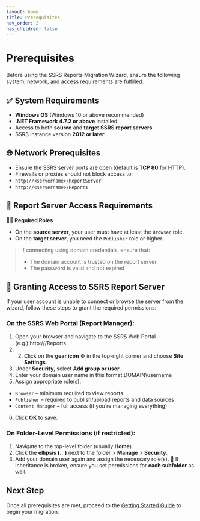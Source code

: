```yaml
---
layout: home
title: Prerequisites
nav_order: 2
has_children: false
---
```

# Prerequisites

Before using the SSRS Reports Migration Wizard, ensure the following system, network, and access requirements are fulfilled.

## ✅ System Requirements

- **Windows OS** (Windows 10 or above recommended)
- **.NET Framework 4.7.2 or above** installed
- Access to both **source** and **target SSRS report servers**
- SSRS instance version **2012 or later**

## 🌐 Network Prerequisites

- Ensure the SSRS server ports are open (default is **TCP 80** for HTTP).
- Firewalls or proxies should not block access to:
- `http://<servername>/ReportServer`
- `http://<servername>/Reports`

## 🔗 Report Server Access Requirements

🧑‍💼 **Required Roles**
- On the **source server**, your user must have at least the `Browser` role.
- On the **target server**, you need the `Publisher` role or higher.

> If connecting using domain credentials, ensure that:
> - The domain account is trusted on the report server
> - The password is valid and not expired

## 🔐 Granting Access to SSRS Report Server

If your user account is unable to connect or browse the server from the wizard, follow these steps to grant the required permissions:

### On the SSRS Web Portal (Report Manager):

1. Open your browser and navigate to the SSRS Web Portal (e.g.):http://<your-server>/Reports
2. 2. Click on the **gear icon** ⚙️ in the top-right corner and choose **Site Settings**.
3. Under **Security**, select **Add group or user**.
4. Enter your domain user name in this format:DOMAIN\username
5. Assign appropriate role(s):
- `Browser` – minimum required to view reports
- `Publisher` – required to publish/upload reports and data sources
- `Content Manager` – full access (if you’re managing everything)
6. Click **OK** to save.

### On Folder-Level Permissions (if restricted):

1. Navigate to the top-level folder (usually **Home**).
2. Click the **ellipsis (...)** next to the folder > **Manage** > **Security**.
3. Add your domain user again and assign the necessary role(s).
🔄 If inheritance is broken, ensure you set permissions for **each subfolder** as well.


## Next Step

Once all prerequisites are met, proceed to the [Getting Started Guide](./getting-started.md) to begin your migration.

